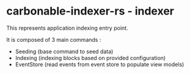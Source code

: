 # carbonable-indexer-rs - indexer

This represents application indexing entry point.

It is composed of 3 main commands :

- Seeding (base command to seed data)
- Indexing (indexing blocks based on provided configuration)
- EventStore (read events from event store to populate view models)
